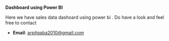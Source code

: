 **Dashboard using Power BI**

Here we have sales data dashoard using power bi . Do have a look and feel free to contact

- **Email**: arpitgaba2010@gmail.com

